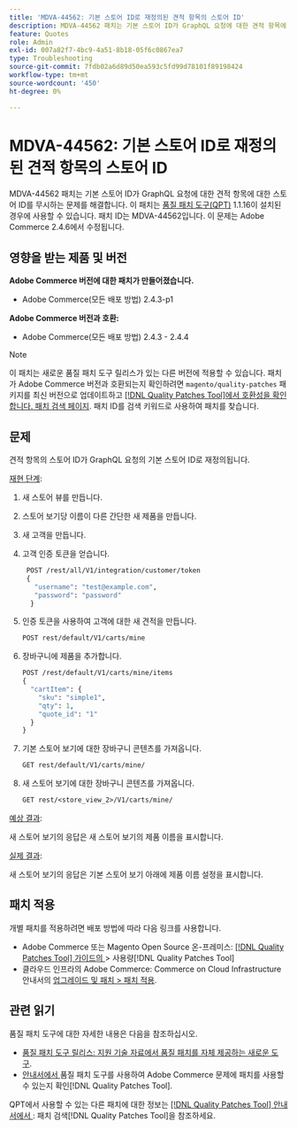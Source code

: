 ```yaml
---
title: 'MDVA-44562: 기본 스토어 ID로 재정의된 견적 항목의 스토어 ID'
description: MDVA-44562 패치는 기본 스토어 ID가 GraphQL 요청에 대한 견적 항목에 대한 스토어 ID를 무시하는 문제를 해결합니다. 이 패치는 [Quality Patches Tool (QPT)](https://experienceleague.adobe.com/ko/docs/commerce-operations/tools/quality-patches-tool/quality-patches-tool-to-self-serve-quality-patches) 1.1.16이 설치된 경우 사용할 수 있습니다. 패치 ID는 MDVA-44562입니다. 이 문제는 Adobe Commerce 2.4.6에서 수정됩니다.
feature: Quotes
role: Admin
exl-id: 007a82f7-4bc9-4a51-8b18-05f6c0867ea7
type: Troubleshooting
source-git-commit: 7fdb02a6d89d50ea593c5fd99d78101f89198424
workflow-type: tm+mt
source-wordcount: '450'
ht-degree: 0%

---
```


# MDVA-44562: 기본 스토어 ID로 재정의된 견적 항목의 스토어 ID

MDVA-44562 패치는 기본 스토어 ID가 GraphQL 요청에 대한 견적 항목에 대한 스토어 ID를 무시하는 문제를 해결합니다. 이 패치는 [품질 패치 도구(QPT)](https://experienceleague.adobe.com/ko/docs/commerce-operations/tools/quality-patches-tool/quality-patches-tool-to-self-serve-quality-patches) 1.1.16이 설치된 경우에 사용할 수 있습니다. 패치 ID는 MDVA-44562입니다. 이 문제는 Adobe Commerce 2.4.6에서 수정됩니다.

## 영향을 받는 제품 및 버전

**Adobe Commerce 버전에 대한 패치가 만들어졌습니다.**

* Adobe Commerce(모든 배포 방법) 2.4.3-p1

**Adobe Commerce 버전과 호환:**

* Adobe Commerce(모든 배포 방법) 2.4.3 - 2.4.4

>[!NOTE]
>
>이 패치는 새로운 품질 패치 도구 릴리스가 있는 다른 버전에 적용할 수 있습니다. 패치가 Adobe Commerce 버전과 호환되는지 확인하려면 `magento/quality-patches` 패키지를 최신 버전으로 업데이트하고 [[!DNL Quality Patches Tool]에서 호환성을 확인합니다. 패치 검색 페이지](https://experienceleague.adobe.com/ko/docs/commerce-operations/tools/quality-patches-tool/quality-patches-tool-to-self-serve-quality-patches). 패치 ID를 검색 키워드로 사용하여 패치를 찾습니다.

## 문제

견적 항목의 스토어 ID가 GraphQL 요청의 기본 스토어 ID로 재정의됩니다.

<u>재현 단계</u>:

1. 새 스토어 뷰를 만듭니다.
1. 스토어 보기당 이름이 다른 간단한 새 제품을 만듭니다.
1. 새 고객을 만듭니다.
1. 고객 인증 토큰을 얻습니다.

   ```GraphQL
    POST /rest/all/V1/integration/customer/token
    {
      "username": "test@example.com",
      "password": "password"
     }
   ```

1. 인증 토큰을 사용하여 고객에 대한 새 견적을 만듭니다.

   ```GraphQL
   POST rest/default/V1/carts/mine
   ```

1. 장바구니에 제품을 추가합니다.

   ```GraphQL
   POST /rest/default/V1/carts/mine/items
   {
     "cartItem": {
       "sku": "simple1",
       "qty": 1,
       "quote_id": "1"
     }
   }
   ```

1. 기본 스토어 보기에 대한 장바구니 콘텐츠를 가져옵니다.

   ```GraphQL
   GET rest/default/V1/carts/mine/
   ```

1. 새 스토어 보기에 대한 장바구니 콘텐츠를 가져옵니다.

   ```GraphQL
   GET rest/<store_view_2>/V1/carts/mine/
   ```

<u>예상 결과</u>:

새 스토어 보기의 응답은 새 스토어 보기의 제품 이름을 표시합니다.

<u>실제 결과</u>:

새 스토어 보기의 응답은 기본 스토어 보기 아래에 제품 이름 설정을 표시합니다.

## 패치 적용

개별 패치를 적용하려면 배포 방법에 따라 다음 링크를 사용합니다.

* Adobe Commerce 또는 Magento Open Source 온-프레미스: [[!DNL Quality Patches Tool]  가이드의 ](/help/tools/quality-patches-tool/usage.md)> 사용량[!DNL Quality Patches Tool]
* 클라우드 인프라의 Adobe Commerce: Commerce on Cloud Infrastructure 안내서의 [업그레이드 및 패치 > 패치 적용](https://experienceleague.adobe.com/docs/commerce-cloud-service/user-guide/develop/upgrade/apply-patches.html?lang=ko).

## 관련 읽기

품질 패치 도구에 대한 자세한 내용은 다음을 참조하십시오.

* [품질 패치 도구 릴리스: 지원 기술 자료에서 품질 패치를 자체 제공하는 새로운 도구](https://experienceleague.adobe.com/ko/docs/commerce-operations/tools/quality-patches-tool/quality-patches-tool-to-self-serve-quality-patches).
* [ 안내서에서 ](/help/tools/quality-patches-tool/patches-available-in-qpt/check-patch-for-magento-issue-with-magento-quality-patches.md)품질 패치 도구를 사용하여 Adobe Commerce 문제에 패치를 사용할 수 있는지 확인[!DNL Quality Patches Tool].

QPT에서 사용할 수 있는 다른 패치에 대한 정보는 [[!DNL Quality Patches Tool] 안내서에서 ](https://experienceleague.adobe.com/tools/commerce-quality-patches/index.html?lang=ko): 패치 검색[!DNL Quality Patches Tool]을 참조하세요.
